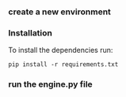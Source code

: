 
### create a new environment 

### Installation

To install the dependencies run:
```
pip install -r requirements.txt
```

### run the engine.py file